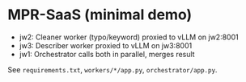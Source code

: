# MPR-SaaS (minimal demo)
- jw2: Cleaner worker (typo/keyword) proxied to vLLM on jw2:8001
- jw3: Describer worker proxied to vLLM on jw3:8001
- jw1: Orchestrator calls both in parallel, merges result

See `requirements.txt`, `workers/*/app.py`, `orchestrator/app.py`.
